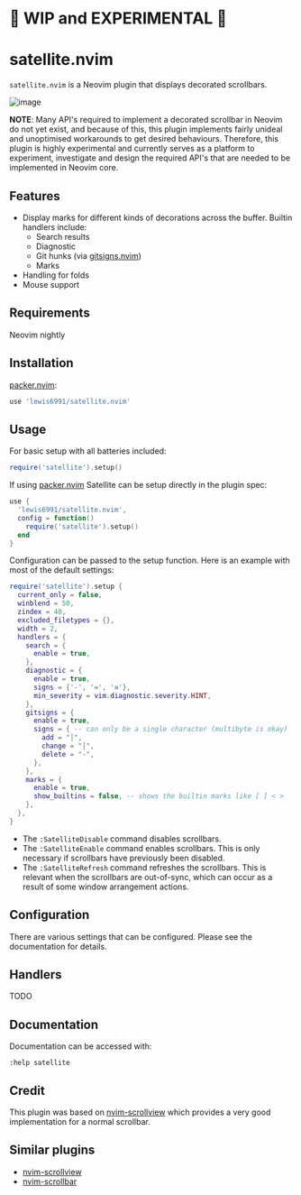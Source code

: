 # 🚧 WIP and EXPERIMENTAL 🚧

# satellite.nvim

`satellite.nvim` is a Neovim plugin that displays decorated scrollbars.

![image](https://user-images.githubusercontent.com/7904185/167670068-8660fe2e-eb5a-45df-912d-479eb43e0239.png)

**NOTE**: Many API's required to implement a decorated scrollbar in Neovim do not yet exist,
and because of this, this plugin implements fairly unideal and unoptimised workarounds to get desired behaviours.
Therefore, this plugin is highly experimental and currently serves as a platform to experiment, investigate and design the required API's that are needed to be implemented in Neovim core.

## Features

* Display marks for different kinds of decorations across the buffer. Builtin handlers include:
  * Search results
  * Diagnostic
  * Git hunks (via [gitsigns.nvim])
  * Marks
* Handling for folds
* Mouse support

## Requirements

Neovim nightly

## Installation

[packer.nvim]:
```lua
use 'lewis6991/satellite.nvim'
```

## Usage

For basic setup with all batteries included:
```lua
require('satellite').setup()
```

If using [packer.nvim] Satellite can be setup directly in the plugin spec:

```lua
use {
  'lewis6991/satellite.nvim',
  config = function()
    require('satellite').setup()
  end
}
```

Configuration can be passed to the setup function. Here is an example with most of
the default settings:

```lua
require('satellite').setup {
  current_only = false,
  winblend = 50,
  zindex = 40,
  excluded_filetypes = {},
  width = 2,
  handlers = {
    search = {
      enable = true,
    },
    diagnostic = {
      enable = true,
      signs = {'-', '=', '≡'},
      min_severity = vim.diagnostic.severity.HINT,
    },
    gitsigns = {
      enable = true,
      signs = { -- can only be a single character (multibyte is okay)
        add = "│",
        change = "│",
        delete = "-",
      },
    },
    marks = {
      enable = true,
      show_builtins = false, -- shows the builtin marks like [ ] < >
    },
  },
}
```

* The `:SatelliteDisable` command disables scrollbars.
* The `:SatelliteEnable` command enables scrollbars. This is only necessary
  if scrollbars have previously been disabled.
* The `:SatelliteRefresh` command refreshes the scrollbars. This is relevant
  when the scrollbars are out-of-sync, which can occur as a result of some
  window arrangement actions.

## Configuration

There are various settings that can be configured. Please see the documentation
for details.

## Handlers

TODO

## Documentation

Documentation can be accessed with:

```nvim
:help satellite
```

## Credit

This plugin was based on [nvim-scrollview] which provides a very good implementation for a normal scrollbar.

## Similar plugins

- [nvim-scrollview]
- [nvim-scrollbar]

[gitsigns.nvim]: https://github.com/lewis6991/gitsigns.nvim
[nvim-scrollbar]: https://github.com/petertriho/nvim-scrollbar
[nvim-scrollview]: https://github.com/dstein64/nvim-scrollview
[packer.nvim]: https://github.com/wbthomason/packer.nvim
